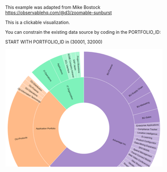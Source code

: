 This example was adapted from Mike Bostock https://observablehq.com/@d3/zoomable-sunburst

This is a clickable visualization.

You can constrain the existing data source by coding in the PORTFOLIO_ID:

START WITH PORTFOLIO_ID in (30001, 32000)

<img src="zoomablesunburst.PNG">
